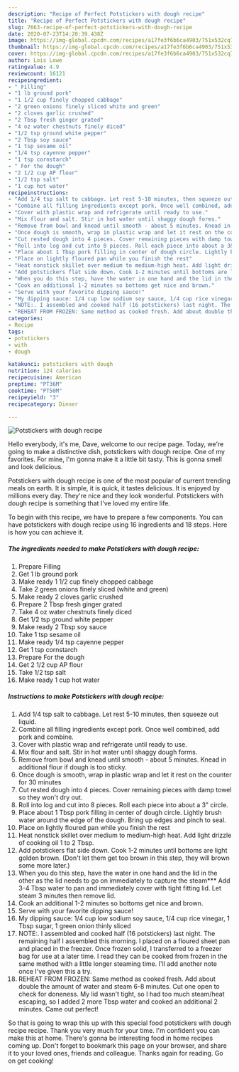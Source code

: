 ```yaml
---
description: "Recipe of Perfect Potstickers with dough recipe"
title: "Recipe of Perfect Potstickers with dough recipe"
slug: 7663-recipe-of-perfect-potstickers-with-dough-recipe
date: 2020-07-23T14:20:39.438Z
image: https://img-global.cpcdn.com/recipes/a17fe3f6b6ca4903/751x532cq70/potstickers-with-dough-recipe-recipe-main-photo.jpg
thumbnail: https://img-global.cpcdn.com/recipes/a17fe3f6b6ca4903/751x532cq70/potstickers-with-dough-recipe-recipe-main-photo.jpg
cover: https://img-global.cpcdn.com/recipes/a17fe3f6b6ca4903/751x532cq70/potstickers-with-dough-recipe-recipe-main-photo.jpg
author: Lois Lowe
ratingvalue: 4.9
reviewcount: 16121
recipeingredient:
- " Filling"
- "1 lb ground pork"
- "1 1/2 cup finely chopped cabbage"
- "2 green onions finely sliced white and green"
- "2 cloves garlic crushed"
- "2 Tbsp fresh ginger grated"
- "4 oz water chestnuts finely diced"
- "1/2 tsp ground white pepper"
- "2 Tbsp soy sauce"
- "1 tsp sesame oil"
- "1/4 tsp cayenne pepper"
- "1 tsp cornstarch"
- " For the dough"
- "2 1/2 cup AP flour"
- "1/2 tsp salt"
- "1 cup hot water"
recipeinstructions:
- "Add 1/4 tsp salt to cabbage. Let rest 5-10 minutes, then squeeze out liquid."
- "Combine all filling ingredients except pork. Once well combined, add pork and combine."
- "Cover with plastic wrap and refrigerate until ready to use."
- "Mix flour and salt. Stir in hot water until shaggy dough forms."
- "Remove from bowl and knead until smooth - about 5 minutes. Knead in additional flour if dough is too sticky."
- "Once dough is smooth, wrap in plastic wrap and let it rest on the counter for 30 minutes"
- "Cut rested dough into 4 pieces. Cover remaining pieces with damp towel so they won&#39;t dry out."
- "Roll into log and cut into 8 pieces. Roll each piece into about a 3&#34; circle."
- "Place about 1 Tbsp pork filling in center of dough circle. Lightly brush water around the edge of the dough. Bring up edges and pinch to seal."
- "Place on lightly floured pan while you finish the rest"
- "Heat nonstick skillet over medium to medium-high heat. Add light drizzle of cooking oil 1 to 2 Tbsp."
- "Add potstickers flat side down. Cook 1-2 minutes until bottoms are light golden brown. (Don&#39;t let them get too brown in this step, they will brown some more later.)"
- "When you do this step, have the water in one hand and the lid in the other as the lid needs to go on immediately to capture the steam*** Add 3-4 Tbsp water to pan and immediately cover with tight fitting lid. Let steam 3 minutes then remove lid."
- "Cook an additional 1-2 minutes so bottoms get nice and brown."
- "Serve with your favorite dipping sauce!"
- "My dipping sauce: 1/4 cup low sodium soy sauce, 1/4 cup rice vinegar, 1 Tbsp sugar, 1 green onion thinly sliced"
- "NOTE:. I assembled and cooked half (16 potstickers) last night. The remaining half I assembled this morning. I placed on a floured sheet pan and placed in the freezer. Once frozen solid, I transferred to a freezer bag for use at a later time. I read they can be cooked from frozen in the same method with a little longer steaming time. I&#39;ll add another note once I&#39;ve given this a try."
- "REHEAT FROM FROZEN: Same method as cooked fresh. Add about double the amount of water and steam 6-8 minutes. Cut one open to check for doneness. My lid wasn&#39;t tight, so I had too much steam/heat escaping, so I added 2 more Tbsp water and cooked an additional 2 minutes. Came out perfect!"
categories:
- Recipe
tags:
- potstickers
- with
- dough

katakunci: potstickers with dough 
nutrition: 124 calories
recipecuisine: American
preptime: "PT36M"
cooktime: "PT50M"
recipeyield: "3"
recipecategory: Dinner

---
```



![Potstickers with dough recipe](https://img-global.cpcdn.com/recipes/a17fe3f6b6ca4903/751x532cq70/potstickers-with-dough-recipe-recipe-main-photo.jpg)

Hello everybody, it's me, Dave, welcome to our recipe page. Today, we're going to make a distinctive dish, potstickers with dough recipe. One of my favorites. For mine, I'm gonna make it a little bit tasty. This is gonna smell and look delicious.

Potstickers with dough recipe is one of the most popular of current trending meals on earth. It is simple, it is quick, it tastes delicious. It is enjoyed by millions every day. They're nice and they look wonderful. Potstickers with dough recipe is something that I've loved my entire life.




To begin with this recipe, we have to prepare a few components. You can have potstickers with dough recipe using 16 ingredients and 18 steps. Here is how you can achieve it.

<!--inarticleads1-->

##### The ingredients needed to make Potstickers with dough recipe:

1. Prepare  Filling
1. Get 1 lb ground pork
1. Make ready 1 1/2 cup finely chopped cabbage
1. Take 2 green onions finely sliced (white and green)
1. Make ready 2 cloves garlic crushed
1. Prepare 2 Tbsp fresh ginger grated
1. Take 4 oz water chestnuts finely diced
1. Get 1/2 tsp ground white pepper
1. Make ready 2 Tbsp soy sauce
1. Take 1 tsp sesame oil
1. Make ready 1/4 tsp cayenne pepper
1. Get 1 tsp cornstarch
1. Prepare  For the dough
1. Get 2 1/2 cup AP flour
1. Take 1/2 tsp salt
1. Make ready 1 cup hot water




<!--inarticleads2-->

##### Instructions to make Potstickers with dough recipe:

1. Add 1/4 tsp salt to cabbage. Let rest 5-10 minutes, then squeeze out liquid.
1. Combine all filling ingredients except pork. Once well combined, add pork and combine.
1. Cover with plastic wrap and refrigerate until ready to use.
1. Mix flour and salt. Stir in hot water until shaggy dough forms.
1. Remove from bowl and knead until smooth - about 5 minutes. Knead in additional flour if dough is too sticky.
1. Once dough is smooth, wrap in plastic wrap and let it rest on the counter for 30 minutes
1. Cut rested dough into 4 pieces. Cover remaining pieces with damp towel so they won&#39;t dry out.
1. Roll into log and cut into 8 pieces. Roll each piece into about a 3&#34; circle.
1. Place about 1 Tbsp pork filling in center of dough circle. Lightly brush water around the edge of the dough. Bring up edges and pinch to seal.
1. Place on lightly floured pan while you finish the rest
1. Heat nonstick skillet over medium to medium-high heat. Add light drizzle of cooking oil 1 to 2 Tbsp.
1. Add potstickers flat side down. Cook 1-2 minutes until bottoms are light golden brown. (Don&#39;t let them get too brown in this step, they will brown some more later.)
1. When you do this step, have the water in one hand and the lid in the other as the lid needs to go on immediately to capture the steam*** Add 3-4 Tbsp water to pan and immediately cover with tight fitting lid. Let steam 3 minutes then remove lid.
1. Cook an additional 1-2 minutes so bottoms get nice and brown.
1. Serve with your favorite dipping sauce!
1. My dipping sauce: 1/4 cup low sodium soy sauce, 1/4 cup rice vinegar, 1 Tbsp sugar, 1 green onion thinly sliced
1. NOTE:. I assembled and cooked half (16 potstickers) last night. The remaining half I assembled this morning. I placed on a floured sheet pan and placed in the freezer. Once frozen solid, I transferred to a freezer bag for use at a later time. I read they can be cooked from frozen in the same method with a little longer steaming time. I&#39;ll add another note once I&#39;ve given this a try.
1. REHEAT FROM FROZEN: Same method as cooked fresh. Add about double the amount of water and steam 6-8 minutes. Cut one open to check for doneness. My lid wasn&#39;t tight, so I had too much steam/heat escaping, so I added 2 more Tbsp water and cooked an additional 2 minutes. Came out perfect!




So that is going to wrap this up with this special food potstickers with dough recipe recipe. Thank you very much for your time. I'm confident you can make this at home. There's gonna be interesting food in home recipes coming up. Don't forget to bookmark this page on your browser, and share it to your loved ones, friends and colleague. Thanks again for reading. Go on get cooking!

